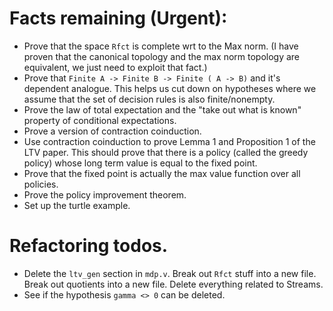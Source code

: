 # Facts remaining (Urgent):
* Prove that the space `Rfct` is complete wrt to the Max norm. (I have proven that the canonical topology and the max norm topology are equivalent, we just need to exploit that fact.)
* Prove that `Finite A -> Finite B -> Finite ( A -> B)` and it's dependent analogue. This helps us cut down on hypotheses where we assume that the set of decision rules is also finite/nonempty. 
* Prove the law of total expectation and the "take out what is known" property of conditional expectations. 
* Prove a version of contraction coinduction. 
* Use contraction coinduction to prove Lemma 1 and Proposition 1 of the LTV paper. This should prove that there is a policy (called the greedy policy) whose long term value is equal to the fixed point.
* Prove that the fixed point is actually the max value function over all policies. 
* Prove the policy improvement theorem. 
* Set up the turtle example.

# Refactoring todos.
 
* Delete the `ltv_gen` section in `mdp.v`. Break out `Rfct` stuff into a new file. Break out quotients into a new file. Delete everything related to Streams. 
* See if the hypothesis `gamma <> 0` can be deleted.

